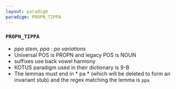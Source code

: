 ```yaml
---
layout: paradigm
paradigm: PROPN_TIPPA
---
```

### ` PROPN_TIPPA `

* _ppa stem, ppa : po variations_
* Universal POS is PROPN and legacy POS is NOUN
* suffixes use back vowel harmony
* KOTUS paradigm used in their dictionary is 9-B
* The lemmas must end in * pa * (which will be deleted to form an invariant stub) and the regex matching the lemma is ` ppa `
